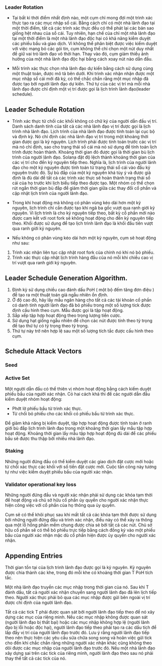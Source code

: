 ### Leader Rotation
- Tại bất kì thời điểm nhất định nào, một cụm chỉ mong đợi một trình xác thực tạo ra các mục nhập sổ cái. Bằng cách chỉ có một nhà lãnh đạo tại một thời điểm, tất cả các trình xác
thực đều có thể phát lại các bản sao giống hệt nhau của sổ cái. Tuy nhiên, hạn chế của chỉ một nhà lãnh đạo tại một thời điểm là một nhà lãnh đạo độc hại có khả năng kiểm duyệt 
các phiếu bầu và giao dịch. Vì không thể phân biệt được việc kiểm duyệt với việc mạng bỏ các gói tin, cụm không thể chỉ chọn một nút duy nhất để giữ vai trò lãnh đạo vô thời hạn. 
Thay vào đó, cụm giảm thiểu ảnh hưởng của một nhà lãnh đạo độc hại bằng cách xoay nút nào dẫn đầu.

- Mỗi trình xác thực chọn nhà lãnh đạo dự kiến bằng cách sử dụng cùng một thuật toán, được mô tả bên dưới. Khi trình xác nhận nhận được một mục nhập sổ cái mới đã ký, có thể 
chắc chắn rằng một mục nhập đã được tạo bởi người lãnh đạo dự kiến. Thứ tự của các vị trí mà mỗi nhà lãnh đạo được chỉ định một vị trí được gọi là lịch trình lãnh đạo(leader 
schedule).

## Leader Schedule Rotation
- Trình xác thực từ chối các khối không có chữ ký của người dẫn đầu vị trí. Danh sách danh tính của tất cả các nhà lãnh đạo vị trí được gọi là lịch trình nhà lãnh đạo. Lịch trình 
của nhà lãnh đạo được tính toán lại cục bộ và định kỳ. Nó chỉ định các nhà lãnh đạo vị trí trong một khoảng thời gian được gọi là kỷ nguyên. Lịch trình phải được tính toán trước 
các vị trí mà nó chỉ định, sao cho trạng thái sổ cái mà nó sử dụng để tính toán lịch trình được hoàn thành. Khoảng thời gian đó được gọi là thời gian bù lịch trình của người lãnh 
đạo. Solana đặt độ lệch thành khoảng thời gian của các vị trí cho đến kỷ nguyên tiếp theo. Nghĩa là, lịch trình của người lãnh đạo cho một kỷ nguyên được tính toán từ trạng thái 
sổ cái vào đầu kỷ nguyên trước đó. Sự bù đắp của một kỷ nguyên khá tùy ý và được giả định là đủ dài để tất cả các trình xác thực sẽ hoàn thành trạng thái sổ cái của họ trước khi 
lịch biểu tiếp theo được tạo. Một nhóm có thể chọn rút ngắn thời gian bù đắp để giảm thời gian giữa các thay đổi cổ phần và cập nhật lịch trình của người lãnh đạo.

- Trong khi hoạt động mà không có phân vùng kéo dài hơn một kỷ nguyên, lịch trình chỉ cần được tạo khi ngã ba gốc vượt qua ranh giới kỷ nguyên. Vì lịch trình là cho kỷ nguyên tiếp 
theo, bất kỳ cổ phần mới nào được cam kết với root fork sẽ không hoạt động cho đến kỷ nguyên tiếp theo. Khối được sử dụng để tạo lịch trình lãnh đạo là khối đầu tiên vượt qua ranh
giới kỷ nguyên.

- Nếu không có phân vùng kéo dài hơn một kỷ nguyên, cụm sẽ hoạt động như sau:
1. Trình xác nhận liên tục cập nhật root fork của chính nó khi nó bỏ phiếu.
2. Trình xác thực cập nhật lịch trình hàng đầu của nó mỗi khi chiều cao vị trí vượt qua ranh giới kỷ nguyên.

## Leader Schedule Generation Algorithm.

1. Định kỳ sử dụng chiều cao đánh dấu PoH ( một bộ đếm tăng đơn điệu ) để tạo ra một thuật toán giả ngẫu nhiên ổn định.
2. Ở độ cao đó, hãy lấy mẫu ngân hàng cho tất cả các tài khoản cổ phần có danh tính người lãnh đạo đã bỏ phiếu trong một số lượng tick được định cấu hình theo cụm. Mẫu được gọi 
là tập hoạt động.
3. Sắp xếp tập hợp hoạt động theo trọng lượng tiền cược.
4. Sử dụng hạt giống ngẫu nhiên để chọn các nút được tính theo tỷ trọng để tạo thứ tự có tỷ trọng theo tỷ trọng.
5. Thứ tự này trở nên hợp lệ sau một số lượng tích tắc được cấu hình theo cụm.

## Schedule Attack Vectors

### Seed

### Active Set

Một người dẫn đầu có thể thiên vị nhóm hoạt động bằng cách kiểm duyệt phiếu bầu của người xác nhận. Có hai cách khả thi để các người dẫn đầu kiểm duyệt nhóm hoạt động:
- Phớt lờ phiếu bầu từ trình xác thực.
- Từ chối bỏ phiếu cho các khối có phiếu bầu từ trình xác thực.

Để giảm khả năng bị kiểm duyệt, tập hợp hoạt động được tính toán ở ranh giới bù đắp lịch trình lãnh đạo trong một khoảng thời gian lấy mẫu tập hợp hoạt động. Khoảng thời gian lấy mẫu tập hợp hoạt động đủ dài để các phiếu bầu sẽ được thu thập bởi nhiều nhà lãnh đạo.

### Staking 
Những người đứng đầu có thể kiểm duyệt các giao dịch đặt cược mới hoặc từ chối xác thực các khối với số tiền đặt cược mới. Cuộc tấn công này tương tự như việc kiểm duyệt phiếu bầu của người xác nhận.

### Validator operational key loss

Những người đứng đầu và người xác nhận phải sử dụng các khóa tạm thời để hoạt động và chủ sở hữu cổ phần ủy quyền cho người xác nhận thực hiện công việc với cổ phần của họ thông qua ủy quyền.

Cụm sẽ có thể khôi phục sau khi mất tất cả các khóa tạm thời được sử dụng bởi những người đứng đầu và trình xác nhận, điều này có thể xảy ra thông qua một lỗ hổng phần mềm chung được chia sẻ bởi tất cả các nút. Chủ sở hữu cổ phần sẽ có thể bỏ phiếu trực tiếp bằng cách đồng ký vào một phiếu bầu của người xác nhận mặc dù cổ phần hiện được ủy quyền cho người xác nhận.

## Appending Entries

Thời gian tồn tại của lịch trình lãnh đạo được gọi là kỷ nguyên. Kỷ nguyên được chia thành các khe, trong đó mỗi khe có khoảng thời gian T PoH tích tắc.

Một nhà lãnh đạo truyền các mục nhập trong thời gian của nó. Sau khi T đánh dấu, tất cả người xác nhận chuyển sang người lãnh đạo đã lên lịch tiếp theo. Người xác thực phải bỏ qua các mục nhập được gửi bên ngoài vị trí được chỉ định của người lãnh đạo.

Tất cả các tick T phải được quan sát bởi người lãnh đạo tiếp theo để nó xây dựng các mục của riêng mình. Nếu các mục nhập không được quan sát (người lãnh đạo bị thất bại) hoặc các mục nhập không hợp lệ (người lãnh đạo bị lỗi hoặc độc hại), người lãnh đạo tiếp theo phải tạo ra các dấu tích để lấp đầy vị trí của người lãnh đạo trước đó. Lưu ý rằng người lãnh đạo tiếp theo nên thực hiện các yêu cầu sửa chữa song song và hoãn việc gửi tick cho đến khi chắc chắn rằng những người xác nhận khác cũng không theo dõi được các mục nhập của người lãnh đạo trước đó. Nếu một nhà lãnh đạo xây dựng sai trên các tick của riêng mình, người lãnh đạo theo sau nó phải thay thế tất cả các tick của nó.